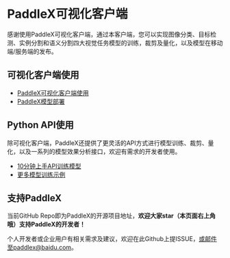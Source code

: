 # PaddleX可视化客户端

感谢使用PaddleX可视化客户端，通过本客户端，您可以实现图像分类、目标检测、实例分割和语义分割四大视觉任务模型的训练，裁剪及量化，以及模型在移动端/服务端的发布。

## 可视化客户端使用

- [PaddleX可视化客户端使用](./introduce.md)
- [PaddleX模型部署](https://github.com/PaddlePaddle/PaddleX#5-%E6%A8%A1%E5%9E%8B%E9%83%A8%E7%BD%B2)

## Python API使用
除可视化客户端，PaddleX还提供了更灵活的API方式进行模型训练、裁剪、量化，以及一系列的模型效果分析接口，欢迎有需求的开发者使用。

- [10分钟上手API训练模型](../quick_start.md)
- [更多模型训练示例](https://github.com/PaddlePaddle/PaddleX#3-%E6%A8%A1%E5%9E%8B%E8%AE%AD%E7%BB%83%E8%AF%84%E4%BC%B0%E9%A2%84%E6%B5%8B)

## 支持PaddleX

当前GitHub Repo即为PaddleX的开源项目地址，**欢迎大家star（本页面右上角哦）支持PaddleX的开发者！**

个人开发者或企业用户有相关需求及建议，欢迎在此Github上提ISSUE，或邮件至paddlex@baidu.com。
